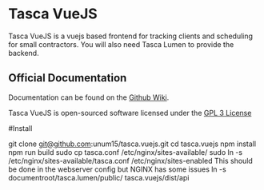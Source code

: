 # Tasca VueJS

Tasca VueJS is a vuejs based frontend for tracking clients and scheduling for small contractors.
You will also need Tasca Lumen to provide the backend.
## Official Documentation

Documentation can be found on the [Github Wiki](https://github.com/unum15/tasca.vuejs/wiki).

Tasca VueJS is open-sourced software licensed under the [GPL 3 License](https://opensource.org/licenses/GPL-3.0)


#Install

git clone git@github.com:unum15/tasca.vuejs.git
cd tasca.vuejs
npm install
npm run build
sudo cp tasca.conf /etc/nginx/sites-available/
sudo ln -s /etc/nginx/sites-available/tasca.conf /etc/nginx/sites-enabled
This should be done in the webserver config but NGINX has some issues
ln -s documentroot/tasca.lumen/public/ tasca.vuejs/dist/api
